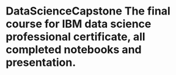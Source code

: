 # DataScienceCapstone The final course for IBM data science professional certificate, all completed notebooks and presentation.

